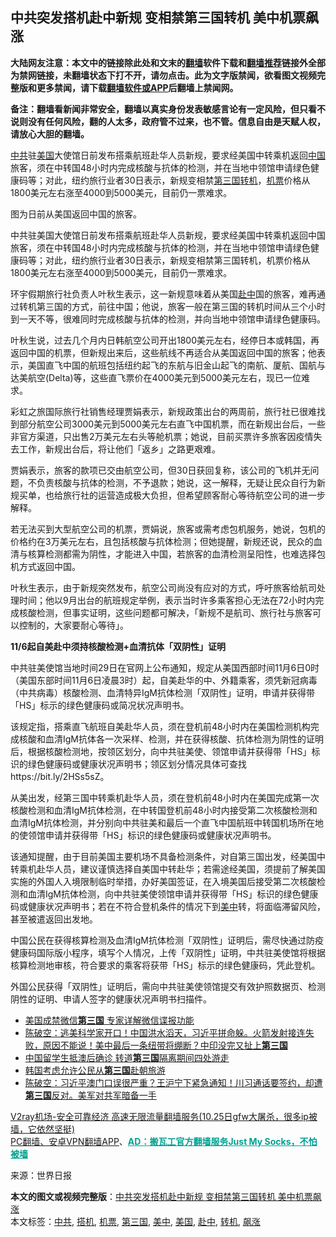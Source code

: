  <h2>中共突发搭机赴中新规 变相禁第三国转机 美中机票飙涨</h2> <p class="notice"><b>大陆网友注意：本文中的链接除此处和文末的<a href="https://github.com/bannedbook/fanqiang" >翻墙</a>软件下载和<a href="https://github.com/killgcd/justmysocks/blob/master/README.md">翻墙推荐</a>链接外全部为禁网链接，未翻墙状态下打不开，请勿点击。此为文字版禁闻，欲看图文视频完整版和更多禁闻，请下载<a href="https://github.com/bannedbook/fanqiang">翻墙软件或APP</a>后翻墙上禁闻网。</p><p>备注：翻墙看新闻非常安全，翻墙以真实身份发表敏感言论有一定风险，但只看不说则没有任何风险，翻的人太多，政府管不过来，也不管。信息自由是天赋人权，请放心大胆的翻墙。</b></p>  <div class="entry"> <p id="summary"><a href="https://www.bannedbook.org/bnews/tag/%e4%b8%ad%e5%85%b1/" class="st_tag internal_tag" rel="tag" title="标签 中共 下的日志">中共</a>驻<a href="https://www.bannedbook.org/bnews/tag/%e7%be%8e%e5%9b%bd/" class="st_tag internal_tag" rel="tag" title="标签 美国 下的日志">美国</a>大使馆日前发布搭乘航班赴华人员新规，要求经美国中转乘机返回<span class='wp_keywordlink_affiliate'><a href="https://www.bannedbook.org/" title="中国" target="_blank">中国</a></span>旅客，须在中转国48小时内完成核酸与抗体的检测，并在当地中领馆申请绿色健康码等；对此，纽约旅行业者30日表示，新规变相禁<a href="https://www.bannedbook.org/bnews/tag/%E7%AC%AC%E4%B8%89%E5%9B%BD/" class="st_tag internal_tag" rel="tag" title="标签 第三国 下的日志">第三国</a><a href="https://www.bannedbook.org/bnews/tag/%E8%BD%AC%E6%9C%BA/" class="st_tag internal_tag" rel="tag" title="标签 转机 下的日志">转机</a>，<a href="https://www.bannedbook.org/bnews/tag/%E6%9C%BA%E7%A5%A8/" class="st_tag internal_tag" rel="tag" title="标签 机票 下的日志">机票</a>价格从1800美元左右涨至4000到5000美元，目前仍一票难求。</p> <p id="conimg"></p> <p>图为日前从美国返回中国的旅客。</p> <p>中共驻美国大使馆日前发布搭乘航班赴华人员新规，要求经美国中转乘机返回中国旅客，须在中转国48小时内完成核酸与抗体的检测，并在当地中领馆申请绿色健康码等；对此，纽约旅行业者30日表示，新规变相禁第三国转机，机票价格从1800美元左右涨至4000到5000美元，目前仍一票难求。</p>  <p>环宇假期旅行社负责人叶秋生表示，这一新规意味着从美国<a href="https://www.bannedbook.org/bnews/tag/%E8%B5%B4%E4%B8%AD/" class="st_tag internal_tag" rel="tag" title="标签 赴中 下的日志">赴中</a>国的旅客，难再通过转机第三国的方式，前往中国；他说，旅客一般在第三国的转机时间从三个小时到一天不等，很难同时完成核酸与抗体的检测，并向当地中领馆申请绿色健康码。</p> <p>叶秋生说，过去几个月内日韩航空公司开出1800美元左右，经停日本或韩国，再返回中国的机票，但新规出来后，这些航线不再适合从美国返回中国的旅客；他表示，美国直飞中国的航班包括纽约起飞的东航与旧金山起飞的南航、厦航、国航与达美航空(Delta)等，这些直飞票价在4000美元到5000美元左右，现已一位难求。</p> <p>彩虹之旅国际旅行社销售经理贾娟表示，新规政策出台的两周前，旅行社已很难找到部分航空公司3000美元到5000美元左右直飞中国机票，而在新规出台后，一些非官方渠道，只出售2万美元左右头等舱机票；她说，目前买票许多旅客因疫情失去工作，新规出台后，将让他们「返乡」之路更艰难。</p> <p>贾娟表示，旅客的款项已交由航空公司，但30日获回复称，该公司的飞机并无问题，不负责核酸与抗体的检测，不予退款；她说，这一解释，无疑让民众自行为新规买单，也给旅行社的运营造成极大负担，但希望顾客耐心等待航空公司的进一步解释。</p>  <p>若无法买到大型航空公司的机票，贾娟说，旅客或需考虑包机服务，她说，包机的价格约在3万美元左右，且包括核酸与抗体检测；但她提醒，新规还说，民众的血清与核算检测都需为阴性，才能进入中国，若旅客的血清检测呈阳性，也难选择包机方式返回中国。</p> <p>叶秋生表示，由于新规突然发布，航空公司尚没有应对的方式，呼吁旅客给航司处理时间；他以9月出台的航班规定举例，表示当时许多乘客担心无法在72小时内完成核酸检测，但事实证明，这些问题都可解决，「新规不是航司、旅行社与旅客可以控制的，大家要耐心等待」。</p> <p><strong>11/6起自美赴中须持核酸检测+血清抗体「双阴性」证明</strong></p> <p>中共驻美使馆当地时间29日在官网上公布通知，规定从美国西部时间11月6日0时（美国东部时间11月6日凌晨3时）起，自美赴华的中、外籍乘客，须凭新冠病毒（中共病毒）核酸检测、血清特异IgM抗体检测「双阴性」证明，申请并获得带「HS」标示的绿色健康码或简况状况声明书。</p>  <p>该规定指，搭乘直飞航班自美赴华人员，须在登机前48小时内在美国检测机构完成核酸和血清IgM抗体各一次采样、检测，并在获得核酸、抗体检测为阴性的证明后，根据核酸检测地，按领区划分，向中共驻美使、领馆申请并获得带「HS」标识的绿色健康码或健康状况声明书；领区划分情况具体可查找https://bit.ly/2HSs5sZ。</p> <p>从美出发，经第三国中转乘机赴华人员，须在登机前48小时内在美国完成第一次核酸检测和血清IgM抗体检测，在中转国登机前48小时内接受第二次核酸检测和血清IgM抗体检测，并分别向中共驻美和最后一个直飞中国航班中转国机场所在地的使领馆申请并获得带「HS」标识的绿色健康码或健康状况声明书。</p> <p>该通知提醒，由于目前美国主要机场不具备检测条件，对自第三国出发，经美国中转乘机赴华人员，建议谨慎选择自美国中转赴华；若需途经美国，须提前了解美国实施的外国人入境限制临时举措，办好美国签证，在入境美国后接受第二次核酸检测和血清IgM抗体检测，向中共驻美使领馆申请并获得带「HS」标识的绿色健康码或健康状况声明书；若在不符合登机条件的情况下到<a href="https://www.bannedbook.org/bnews/tag/%e7%be%8e%e4%b8%ad/" class="st_tag internal_tag" rel="tag" title="标签 美中 下的日志">美中</a>转，将面临滞留风险，甚至被遣返回出发地。</p> <p>中国公民在获得核算检测及血清IgM抗体检测「双阴性」证明后，需尽快通过防疫健康码国际版小程序，填写个人情况，上传「双阴性」证明，中共驻美使馆将根据核算检测地审核，符合要求的乘客将获带「HS」标示的绿色健康码，凭此登机。</p>  <p>外国公民获得「双阴性」证明后，需向中共驻美使领馆提交有效护照数据页、检测阴性的证明、申请人签字的健康状况声明书扫描件。</p> <ul class='op-related-articles' title='相关阅读'> <li><a href='https://www.bannedbook.org/bnews/comments/20200816/1381181.html' target='_blank'>美国成禁微信<b>第三国</b> 专家详解微信谍报功能</a></li> <li><a href='https://www.bannedbook.org/bnews/bannedvideo/20200712/1359401.html' target='_blank'>陈破空：逃美科学家开口！中国洪水滔天，习近平拼命躲。火箭发射接连失败，原因不能说！美中最后一条纽带将绷断？中印没完又扯上<b>第三国</b></a></li> <li><a href='https://www.bannedbook.org/bnews/worldnews/20200304/1288144.html' target='_blank'>中国留学生抵澳后确诊 转道<b>第三国</b>隔离期间四处游走</a></li> <li><a href='https://www.bannedbook.org/bnews/baitai/20200117/1260572.html' target='_blank'>韩国考虑允许公民从<b>第三国</b>赴朝旅游</a></li> <li><a href='https://www.bannedbook.org/bnews/cbnews/20191221/1245312.html' target='_blank'>陈破空：习近平澳门口误很严重？王沪宁下紧急通知！川习通话要签约，却遭<b>第三国</b>反对。美军对共军暗备一手 </a></li> </ul> <p class="texttj"> <a href="https://www.bannedbook.org/forum23/topic22702.html" target="_blank">V2ray机场-安全可靠经济 高速无限流量翻墙服务(10.25日gfw大屠杀，很多ip被墙，它依然坚挺)</a><br/> <a href="https://github.com/bannedbook/fanqiang/wiki/%E7%A6%81%E9%97%BB%E7%BD%91%E5%AE%89%E5%8D%93%E7%BF%BB%E5%A2%99%E6%96%B0%E9%97%BBAPP" target="_blank">PC翻墙、安卓VPN翻墙APP</a>、<span onclick="window.open('https://github.com/killgcd/justmysocks/blob/master/README.md')" style="font-weight:bold;color:#00A191;cursor:pointer;text-decoration:underline;outline:none">AD：搬瓦工官方翻墙服务Just My Socks，不怕被墙</span></p><p> 来源：世界日报 </p><a name='sharetosocial'></a>       <div><b>本文的图文或视频完整版</b>：<a href='https://www.bannedbook.org/bnews/topimagenews/20201031/1423133.html'>中共突发搭机赴中新规 变相禁第三国转机 美中机票飙涨</a></div>  </div><!--END ENTRY--> <div class="postfooter"> <div>本文标签：<a href="https://www.bannedbook.org/bnews/tag/%e4%b8%ad%e5%85%b1/" rel="tag">中共</a>, <a href="https://www.bannedbook.org/bnews/tag/%E6%90%AD%E6%9C%BA/" rel="tag">搭机</a>, <a href="https://www.bannedbook.org/bnews/tag/%E6%9C%BA%E7%A5%A8/" rel="tag">机票</a>, <a href="https://www.bannedbook.org/bnews/tag/%E7%AC%AC%E4%B8%89%E5%9B%BD/" rel="tag">第三国</a>, <a href="https://www.bannedbook.org/bnews/tag/%e7%be%8e%e4%b8%ad/" rel="tag">美中</a>, <a href="https://www.bannedbook.org/bnews/tag/%e7%be%8e%e5%9b%bd/" rel="tag">美国</a>, <a href="https://www.bannedbook.org/bnews/tag/%E8%B5%B4%E4%B8%AD/" rel="tag">赴中</a>, <a href="https://www.bannedbook.org/bnews/tag/%E8%BD%AC%E6%9C%BA/" rel="tag">转机</a>, <a href="https://www.bannedbook.org/bnews/tag/%E9%A3%99%E6%B6%A8/" rel="tag">飙涨</a></div>  </div><!--END POSTFOOTER--> 